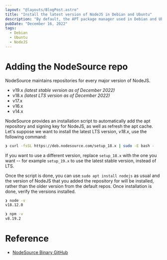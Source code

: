 ```yaml
---
layout: "@layouts/BlogPost.astro"
title: "Install the latest version of NodeJS in Debian and Ubuntu"
description: "By default, the APT package manager used in Debian and Ubuntu distros will install older versions of NodeJS. To install newer versions of NodeJS requires adding a specific repository first, here's a quick guide on how to do that."
pubDate: "December 16, 2022"
tags:
  - Debian
  - Ubuntu
  - NodeJS
---
```


# Adding the NodeSource repo

NodeSource maintains repositories for every major version of NodeJS.

- v19.x _(latest stable version as of December 2022)_
- v18.x _(latest LTS version as of December 2022)_
- v17.x
- v16.x
- v14.x

NodeSource provides an installation script to automatically add the apt repository and signing key for NodeJS, as well as refresh the apt cache. Let's suppose we want to install the latest LTS version, _v18.x_, use the following command:

```bash
❯ curl -fsSL https://deb.nodesource.com/setup_18.x | sudo -E bash -
```

If you want to use a different version, replace `setup_18.x` with the one you want -- for example `setup_19.x` to use the latest stable version, instead of LTS.

Once the script is done, you can use `sudo apt install nodejs` as usual and the version of NodeJS that you added the repository for will be installed, rather than the older version from the default repos. Once installation is done, verify the versions installed.

```bash
❯ node -v
v18.12.0

❯ npm -v
v8.19.2
```

# Reference

- <a href="https://github.com/nodesource/distributions/blob/master/README.md#debinstall" target="_blank">NodeSource Binary GitHub</a>
